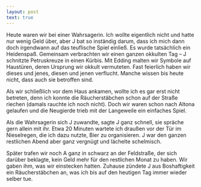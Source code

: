 ```yaml
---
layout: post
text: true
---
```

Heute waren wir bei einer Wahrsagerin. Ich wollte eigentlich nicht und hatte nur wenig Geld über, aber J bat so inständig darum, dass ich mich dann doch irgendwann auf das teuflische Spiel einließ. Es wurde tatsächlich ein Heidenspaß. Gemeinsam verbrachten wir einen ganzen okkulten Tag – J schnitzte Petruskreuze in einen Kürbis. Mit Edding malten wir Symbole auf Haustüren, deren Ursprung wir okkult vermuteten. Fast feierlich haben wir dieses und jenes, diesen und jenen verflucht. Manche wissen bis heute nicht, dass auch sie betroffen sind.

Als wir schließlich vor dem Haus ankamen, wollte ich es gar erst nicht betreten, denn ich konnte die Räucherstäbchen schon auf der Straße riechen (damals rauchte ich noch nicht). Doch wir waren schon nach Altona gelaufen und die Neugierde trieb mit der Langeweile ein einfaches Spiel.

Als die Wahrsagerin sich J zuwandte, sagte J ganz schnell, sie spräche gern allein mit ihr. Etwa 20 Minuten wartete ich draußen vor der Tür im Nieselregen, die ich dazu nutzte, Bier zu organisieren. J war den ganzen restlichen Abend aber ganz vergnügt und lächelte schelmisch.

Später trafen wir noch A ganz in schwarz an der Feldstraße, der sich darüber beklagte, kein Geld mehr für den restlichen Monat zu haben. Wir gaben ihm, was wir einstecken hatten. Zuhause zündete J aus Boshaftigkeit ein Räucherstäbchen an, was ich bis auf den heutigen Tag immer wieder selber tue.